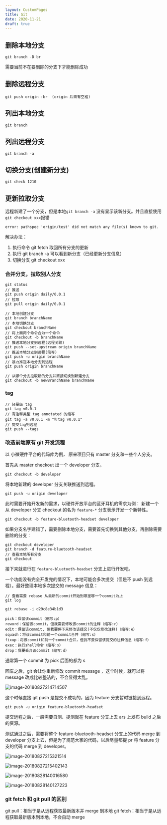 ```yaml
---
layout: CustomPages
title: Git
date: 2020-11-21
draft: true
---
```


## 删除本地分支

```
git branch -D br
```

需要当前不在要删除的分支下才能删除成功

## 删除远程分支

```
git push origin :br  (origin 后面有空格)
```

## 列出本地分支

```
git branch
```

## 列出远程分支

```
git branch -a
```

## 切换分支(创建新分支)

```
git check 1210
```

## 更新拉取分支

远程新建了一个分支，但是本地`git branch -a` 没有显示该新分支。并且直接使用`git checkout xxx`报错

```
error: pathspec 'origin/test' did not match any file(s) known to git.
```

解决办法：

1. 执行命令 git fetch 取回所有分支的更新
2. 执行 git branch -a 可以看到新分支（已经更新分支信息）
3. 切换分支 git checkout xxx

### 合并分支，拉取别人分支

```
git status
// 推送
git push origin daily/0.0.1
// 拉取
git pull origin daily/0.0.1
```

```
// 本地创建分支
git branch branchName
// 本地切换分支
git checkout branchName
// 将上面两个命令合为一个命令
git checkout -b branchName
// 推送本地分支到远程(远程关联)
git push --set-upstream origin branchName
// 推送本地分支到远程(简写)
git push -u origin branchName
// 暴力推送本地分支到远程
git push origin branchName

// 从哪个分支拉取新的分支并直接切换到新建分支
git checkout -b newBranchName branchName

```

### tag

```
// 轻量级 tag
git tag v0.0.1
// 有注释类型 tag annotated 的缩写
git tag -a v0.0.1 -m "打tag v0.0.1"
// 提交tag到远程
git push --tags
```

### 改造前端原有 git 开发流程

以 小微硬件平台的代码库为例， 原来项目只有 master 分支和一些个人分支。

首先从 master checkout 出一个 developer 分支。

```
git checkout -b developer
```

将本地新建的 developer 分支关联推送到远程。

```
git push -u origin developer
```

此时需要开始开发新的需求，以硬件开放平台的蓝牙耳机的需求为例：
新建一个从 developer 分支 checkout 的名为 `feature-*` 分支表示开发一个新特性。

```
git checkout -b feature-bluetooth-headset developer
```

如果分支名字建错了，需要删除本地分支，需要首先切换到其他分支，再删除需要删除的分支：

```
git checkout developer
git branch -d feature-bluetooth-headset
// 查看本地所有分支
git checkout
```

接下来就进行在 `feature-bluetooth-headset` 分支上进行开发吧。

一个功能没有完全开发完的情况下，本地可能会多次提交（但是不 push 到远程）。最好整理本地多次提交的 message 信息：

```
// 查看需要 rebase 从最新的commit开始到哪里哪一个commit为止
git log

git rebase -i d29c8e34b1d3
```

```
pick：保留该commit（缩写:p）
reword：保留该commit，但我需要修改该commit的注释（缩写:r）
edit：保留该commit, 但我要停下来修改该提交(不仅仅修改注释)（缩写:e）
squash：将该commit和前一个commit合并（缩写:s）
fixup：将该commit和前一个commit合并，但我不要保留该提交的注释信息（缩写:f）
exec：执行shell命令（缩写:x）
drop：我要丢弃该commit（缩写:d）
```

通常第一个 commit 为 pick 后面的都为 s

回车之后，git 会让你重新修改 commit message ，这个时候，就可以将 message 改成比较整洁的，不会显得太乱。

![image-20180827214714507](/var/folders/wq/zdlyxhd53zg8j874jhk14hnr0000gn/T/abnerworks.Typora/image-20180827214714507.png)

这个时候直接 git push 是提交不成功的，因为 feature 分支暂时链接到远程。

```
git push -u origin feature-bluetooth-headset
```

提交远程之后，一般需要自测、提测就在 feature 分支上去 ars 上发布 build 之后的资源。

测试通过之后，需要将整个 feature-bluetooth-headset 分支上的代码 merge 到 developer 分支上去，但是为了规范大家的代码，以后尽量都提 pr 将 feature 分支的代码 merge 到 developer。

![image-20180827215321514](/var/folders/wq/zdlyxhd53zg8j874jhk14hnr0000gn/T/abnerworks.Typora/image-20180827215321514.png)

![image-20180827215402143](/var/folders/wq/zdlyxhd53zg8j874jhk14hnr0000gn/T/abnerworks.Typora/image-20180827215402143.png)

![image-20180828140016580](/var/folders/wq/zdlyxhd53zg8j874jhk14hnr0000gn/T/abnerworks.Typora/image-20180828140016580.png)

![image-20180828140127223](/var/folders/wq/zdlyxhd53zg8j874jhk14hnr0000gn/T/abnerworks.Typora/image-20180828140127223.png)

### git fetch 和 git pull 的区别

git pull：相当于是从远程获取最新版本并 merge 到本地
git fetch：相当于是从远程获取最新版本到本地，不会自动 merge
